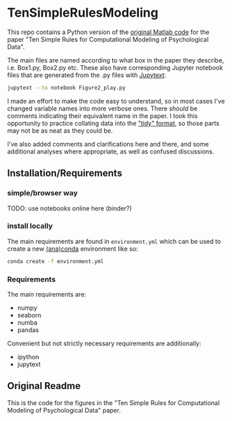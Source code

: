 # TenSimpleRulesModeling

This repo contains a Python version of the [original Matlab code](https://github.com/AnneCollins/TenSimpleRulesModeling) for the paper "Ten Simple Rules for Computational Modeling of Psychological Data".

The main files are named according to what box in the paper they describe, i.e. Box1.py, Box2.py etc. These also have corresponding Jupyter notebook files that are generated from the .py files with [Jupytext](https://github.com/mwouts/jupytext):

```bash
jupytext --to notebook Figure2_play.py
```

I made an effort to make the code easy to understand, so in most cases I've changed variable names into more verbose ones. There *should* be comments indicating their equivalent name in the paper. I took this opportunity to practice collating data into the ["tidy" format](http://www.jstatsoft.org/v59/i10/paper), so those parts may not be as neat as they could be.

I've also added comments and clarifications here and there, and some additional analyses where appropriate, as well as confused discussions.

## Installation/Requirements

### simple/browser way

TODO: use notebooks online here (binder?)

### install locally

The main requirements are found in `environment.yml` which can be used to create a new [(ana)conda](https://docs.conda.io/en/latest/) environment like so:

```bash
conda create -f environment.yml
```

### Requirements
The main requirements are:

- numpy
- seaborn
- numba
- pandas

Convenient but not strictly necessary requirements are additionally:

- ipython
- jupytext

## Original Readme
This is the code for the figures in the "Ten Simple Rules for Computational Modeling of Psychological Data" paper.
